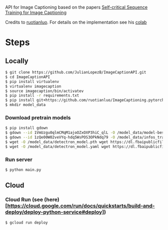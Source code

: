 API for Image Captioning based on the papers [Self-critical Sequence Training for Image Captioning](https://arxiv.org/abs/1612.00563)

Credits to [ruotianluo](https://github.com/ruotianluo). For details on the implementation see his [colab](https://colab.research.google.com/github/ruotianluo/ImageCaptioning.pytorch/blob/colab/notebooks/captioning_demo.ipynb)

# Steps 

## Locally

```bash
$ git clone https://github.com/JulianLopezB/ImageCaptionAPI.git
$ cd ImageCaptionAPI
$ pip install virtualenv
$ virtualenv imagecaption
$ source imagecaption/bin/activatev
$ pip install -r requirements.txt
$ pip install git+https://github.com/ruotianluo/ImageCaptioning.pytorch.git
$ mkdir model_data
```

### Download pretrain models 
```bash
$ pip install gdown
$ gdown --id 1VmUzgu0qlmCMqM1ajoOZxOXP3hiC_qlL -O /model_data/model-best.pth
$ gdown --id 1zQe00W02veVYq-hdq5WsPOS3OPkNdq79 -O /model_data/infos_trans12-best.pkl
$ wget -O /model_data/detectron_model.pth wget https://dl.fbaipublicfiles.com/vilbert-multi-task/detectron_model.pth
$ wget -O /model_data/detectron_model.yaml wget https://dl.fbaipublicfiles.com/vilbert-multi-task/detectron_config.yaml
```

### Run server
```bash
$ python main.py
```
## Cloud
### Cloud Run (see (here)[https://cloud.google.com/run/docs/quickstarts/build-and-deploy/deploy-python-service#deploy])
```bash
$ gcloud run deploy
```
